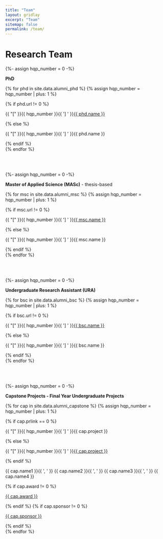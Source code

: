 ```yaml
---
title: "Team"
layout: gridlay
excerpt: "Team"
sitemap: false
permalink: /team/
---
```


# Research Team
<p></p>


{%- assign hqp_number = 0 -%}

**PhD** 
   
{% for phd in site.data.alumni_phd %}
{% assign hqp_number = hqp_number | plus: 1 %}
<div class="row">
<div class="col-sm-11 clearfix">
 <div class="well well-sm">
  {% if phd.url != 0 %}
  <p>{{ "[" }}{{ hqp_number }}{{ '] ' }}<a href="{{ phd.url }}">{{ phd.name }}</a></p>
  {% else %}
  <p>{{ "[" }}{{ hqp_number }}{{ '] ' }}{{ phd.name }}</p>
  {% endif %}
 </div>
</div>
</div>
{% endfor %}


\
&nbsp;


{%- assign hqp_number = 0 -%}

**Master of Applied Science (MASc)** - thesis-based
   
{% for msc in site.data.alumni_msc %}
{% assign hqp_number = hqp_number | plus: 1 %}
<div class="row">
<div class="col-sm-11 clearfix">
 <div class="well well-sm">
  {% if msc.url != 0 %}
  <p>{{ "[" }}{{ hqp_number }}{{ '] ' }}<a href="{{ msc.url }}">{{ msc.name }}</a></p>
  {% else %}
  <p>{{ "[" }}{{ hqp_number }}{{ '] ' }}{{ msc.name }}</p>
  {% endif %}
 </div>
</div>
</div>
{% endfor %}


\
&nbsp;

{%- assign hqp_number = 0 -%}

**Undergraduate Research Assistant (URA)** 
   
{% for bsc in site.data.alumni_bsc %}
{% assign hqp_number = hqp_number | plus: 1 %}
<div class="row">
<div class="col-sm-11 clearfix">
 <div class="well well-sm">
  {% if bsc.url != 0 %}
  <p>{{ "[" }}{{ hqp_number }}{{ '] ' }}<a href="{{ bsc.url }}">{{ bsc.name }}</a></p>
  {% else %}
  <p>{{ "[" }}{{ hqp_number }}{{ '] ' }}{{ bsc.name }}</p>
  {% endif %}
 </div>
</div>
</div>
{% endfor %}



\
&nbsp;



{%- assign hqp_number = 0 -%}

**Capstone Projects - Final Year Undergraduate Projects** 
   
{% for cap in site.data.alumni_capstone %}
{% assign hqp_number = hqp_number | plus: 1 %}
<div class="row">
<div class="col-sm-11 clearfix">
 <div class="well well-sm">
  {% if cap.prlink == 0 %}
  <p>{{ "[" }}{{ hqp_number }}{{ '] ' }}{{ cap.project }}</p>
  {% else %}
  <p>{{ "[" }}{{ hqp_number }}{{ '] ' }}<a href="{{ cap.prlink }}">{{ cap.project }}</a></p>
  {% endif %}  
  <p>{{ cap.name1 }}{{ ', ' }}&nbsp;{{ cap.name2 }}{{ ', ' }}&nbsp;{{ cap.name3 }}{{ ', ' }}&nbsp;{{ cap.name4 }}</p>
  {% if cap.award != 0 %}
  <p><a href="{{ cap.awlink }}">{{ cap.award }}</a></p>
  {% endif %}
  {% if cap.sponsor != 0 %}
  <p><a href="{{ cap.splink }}">{{ cap.sponsor }}</a></p>
  {% endif %}    
 </div>
</div>
</div>
{% endfor %}

\
&nbsp;

